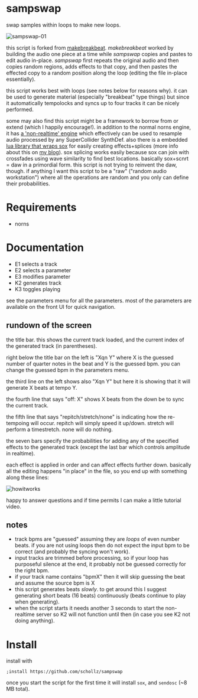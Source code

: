 # sampswap

swap samples within loops to make new loops.

![sampswap-01](https://user-images.githubusercontent.com/6550035/157546058-96e5c62b-410a-4426-80b6-90976b9d70c4.jpg)


this script is forked from [makebreakbeat](https://github.com/schollz/makebreakbeat). *makebreakbeat* worked by building the audio one piece at a time while *sampswap* copies and pastes to edit audio in-place. *sampswap* first repeats the original audio and then copies random regions, adds effects to that copy, and then pastes the effected copy to a random position along the loop (editing the file in-place essentially).

this script works best with loops (see notes below for reasons why). it can be used to generate material (especially "breakbeat" type things) but since it automatically tempolocks and syncs up to four tracks it can be nicely performed. 

some may also find this script might be a framework to borrow from or extend (which I happily encourage!). in addition to the normal norns engine, it has [a 'non-realtime' engine](https://github.com/schollz/sampswap/blob/main/lib/Engine_Sampswap.sc#L24-L78) which effectively can be used to resample audio processed by any SuperCollider SynthDef. also there is a embedded [lua library that wraps sox](https://github.com/schollz/sampswap/blob/main/lib/sampswap.lua#L410-L430) for easily creating effects+splices (more info about this on [my blog](https://schollz.com/blog/sampswap/)). sox splicing works easily because sox can join with crossfades using wave similarity to find best locations. basically sox+scnrt = daw in a primordial form. this script is not trying to reinvent the daw, though. if anything I want this script to be a "raw" ("random audio workstation") where all the operations are random and you only can define their probabilities.


# Requirements

- norns

# Documentation

- E1 selects a track
- E2 selects a parameter
- E3 modifies parameter
- K2 generates track
- K3 toggles playing

see the parameters menu for all the parameters. most of the parameters are available on the front UI for quick navigation.

## rundown of the screen

the title bar. this shows the current track loaded, and the current index of the generated track (in parentheses).

right below the title bar on the left is "Xqn Y" where X is the guessed number of quarter notes in the beat and Y is the guessed bpm. you can change the guessed bpm in the parameters menu.

the third line on the left shows also "Xqn Y" but here it is showing that it will generate X beats at tempo Y.

the fourth line that says "off: X" shows X beats from the down be to sync the current track.

the fifth line that says "repitch/stretch/none" is indicating how the re-tempoing will occur. repitch will simply speed it up/down. stretch will perform a timestretch. none will do nothing.

the seven bars specify the probabilities for adding any of the specified effects to the generated track (except the last bar 
which controls amplitude in realtime).

each effect is applied in order and can affect effects further down. basically all the editing happens "in place" in the file, so you end up with something along these lines:

![howitworks](https://user-images.githubusercontent.com/6550035/157556885-5b99578c-b68e-4253-8dfb-6e95278e2b58.jpg)

happy to answer questions and if time permits I can make a little tutorial video.


## notes

- track bpms are "guessed" assuming they are *loops* of even number beats. if you are not using loops then do not expect the input bpm to be correct (and probably the syncing won't work). 
- input tracks are trimmed before processing, so if your loop has purposeful silence at the end, it probably not be guessed correctly for the right bpm.
- if your track name contains "bpmX" then it will skip guessing the beat and assume the source bpm is X
- this script generates beats *slowly*. to get around this I suggest generating short beats (16 beats) continuously (beats continue to play when generating).
- when the script starts it needs another 3 seconds to start the non-realtime server so K2 will not function until then (in case you see K2 not doing anything).

# Install

install with

```
;install https://github.com/schollz/sampswap
```

once you start the script for the first time it will install `sox`, and `sendosc` (~8 MB total).
